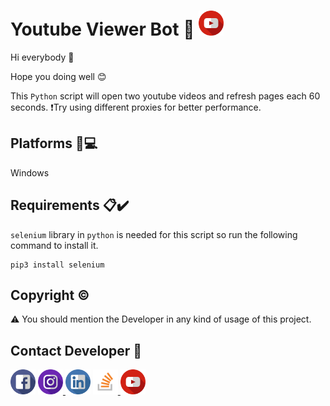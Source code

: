 # Youtube Viewer Bot :robot: <img src="https://github.com/bazzazi/RequiredImages/blob/main/youtube.png" width="40px"/>
Hi everybody :wave:

Hope you doing well :blush:

This `Python` script will open two youtube videos and refresh pages each 60 seconds.
❗Try using different proxies for better performance.


## Platforms :iphone::computer:
Windows

## Requirements :clipboard::heavy_check_mark:
`selenium` library in `python` is needed for this script so run the following command to install it.

```
pip3 install selenium
```


## Copyright :copyright:
:warning: You should mention the Developer in any kind of usage of this project.


## Contact Developer :link:
<p align="left">
  <a href="https://www.facebook.com/bazzazi" target="_blank" rel="noreferrer"> <img src="https://github.com/bazzazi/RequiredImages/blob/main/facebook.png" width="40px"/></a>
  <a href="http://www.instagram.com/bazzazi" target="_blank" rel="noreferrer"> <img src="https://github.com/bazzazi/RequiredImages/blob/main/instagram.png" width="40px"/> </a>
  <a href="https://www.linkedin.com/in/bazzazi/" target="_blank" rel="noreferrer"><img src="https://github.com/bazzazi/RequiredImages/blob/main/linkedin.png" width="40px"/></a>
  <a href="https://www.stackoverflow.com/users/22125953" target="_blank" rel="noreferrer"><img src="https://github.com/bazzazi/RequiredImages/blob/main/stackoverflow.png" width="40px"/> </a>
  <a href="https://www.youtube.com/@bazzazi" target="_blank" rel="noreferrer"><img src="https://github.com/bazzazi/RequiredImages/blob/main/youtube.png" width="40px"/>  </a>
</p>
